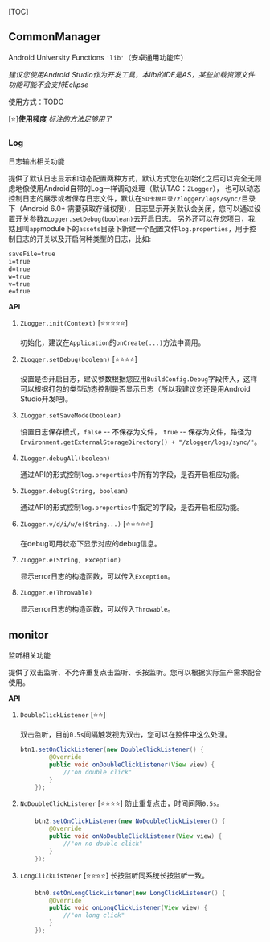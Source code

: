 [TOC]

## CommonManager
Android University Functions `'lib'`（安卓通用功能库）

*建议您使用Android Studio作为开发工具，本lib的IDE是AS，某些加载资源文件功能可能不会支持Eclipse*

使用方式：TODO

[⭐]__使用频度__ _标注的方法足够用了_

### Log
日志输出相关功能

提供了默认日志显示和动态配置两种方式，默认方式您在初始化之后可以完全无顾虑地像使用Android自带的Log一样调动处理（默认TAG：`ZLogger`），
也可以动态控制日志的展示或者保存日志文件，默认在`SD卡根目录/zlogger/logs/sync/`目录下（Android 6.0+ 需要获取存储权限），日志显示开关默认会关闭，您可以通过设置开关参数`ZLogger.setDebug(boolean)`去开启日志。
另外还可以在您项目，我姑且叫`app`module下的`assets`目录下新建一个配置文件`log.properties`，用于控制日志的开关以及开启何种类型的日志，比如:

```xml
saveFile=true
i=true
d=true
w=true
v=true
e=true
```

**API**

1. `ZLogger.init(Context)` [⭐⭐⭐⭐⭐]

    初始化，建议在`Application`的`onCreate(...)`方法中调用。

2. `ZLogger.setDebug(boolean)` [⭐⭐⭐⭐]

    设置是否开启日志，建议参数根据您应用`BuildConfig.Debug`字段传入，这样可以根据打包的类型动态控制是否显示日志（所以我建议您还是用Android Studio开发吧)。

4. `ZLogger.setSaveMode(boolean)`
	
	设置日志保存模式，`false` -- 不保存为文件， `true` -- 保存为文件，路径为`Environment.getExternalStorageDirectory() + "/zlogger/logs/sync/"`。

5. `ZLogger.debugAll(boolean)`
    
    通过API的形式控制`log.properties`中所有的字段，是否开启相应功能。

6. `ZLogger.debug(String, boolean)`
    
    通过API的形式控制`log.properties`中指定的字段，是否开启相应功能。

7. `ZLogger.v/d/i/w/e(String...)` [⭐⭐⭐⭐⭐]

    在debug可用状态下显示对应的debug信息。
    
8. `ZLogger.e(String, Exception)`

    显示error日志的构造函数，可以传入`Exception`。
    
9. `ZLogger.e(Throwable)`

    显示error日志的构造函数，可以传入`Throwable`。
   
## monitor
监听相关功能

提供了双击监听、不允许重复点击监听、长按监听。您可以根据实际生产需求配合使用。

**API**

1. `DoubleClickListener` [⭐️⭐️]

    双击监听，目前`0.5s`间隔触发视为双击，您可以在控件中这么处理。
    
    ```java
    btn1.setOnClickListener(new DoubleClickListener() {
            @Override
            public void onDoubleClickListener(View view) {
                //"on double click"
            }
        });
    ```

2. `NoDoubleClickListener` [⭐⭐⭐⭐]
    防止重复点击，时间间隔`0.5s`。
    
    ```java
        btn2.setOnClickListener(new NoDoubleClickListener() {
            @Override
            public void onNoDoubleClickListener(View view) {
                //"on no double click"
            }
        });

    ```

3. `LongClickListener` [⭐⭐⭐⭐]
    长按监听同系统长按监听一致。
    
    ```java
        btn0.setOnLongClickListener(new LongClickListener() {
            @Override
            public void onLongClickListener(View view) {
                //"on long click"
            }
        });
    ```
